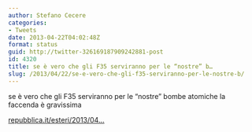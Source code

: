 ```yaml
---
author: Stefano Cecere
categories:
- Tweets
date: 2013-04-22T04:02:48Z
format: status
guid: http://twitter-326169187909242881-post
id: 4320
title: se è vero che gli F35 serviranno per le “nostre” b…
slug: /2013/04/22/se-e-vero-che-gli-f35-serviranno-per-le-nostre-b/
---
```


se è vero che gli F35 serviranno per le “nostre” bombe atomiche la faccenda è gravissima
  
[repubblica.it/esteri/2013/04…](http://www.repubblica.it/esteri/2013/04/21/news/usa_11_miliardi_per_adeguare_le_atomiche_agli_f-35-57197605/)